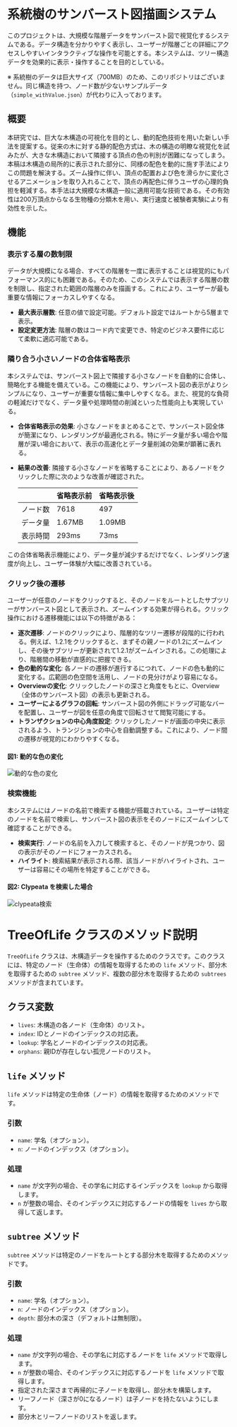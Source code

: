 # 系統樹のサンバースト図描画システム

このプロジェクトは、大規模な階層データをサンバースト図で視覚化するシステムである。データ構造を分かりやすく表示し、ユーザーが階層ごとの詳細にアクセスしやすいインタラクティブな操作を可能とする。本システムは、ツリー構造データを効果的に表示・操作することを目的としている。<br>

※ 系統樹のデータは巨大サイズ（700MB）のため、このリポジトリはございません。同じ構造を持つ、ノード数が少ないサンプルデータ（`simple_withValue.json`）が代わりに入っております。

## 概要

本研究では、巨大な木構造の可視化を目的とし、動的配色技術を用いた新しい手法を提案する。従来の木に対する静的配色方式は、木の構造の明瞭な視覚化を試みたが、大きな木構造において隣接する頂点の色の判別が困難になってしまう。本稿は木構造の局所的に表示された部分に、同様の配色を動的に施す手法によりこの問題を解決する。ズーム操作に伴い、頂点の配置および色を滑らかに変化させるアニメーションを取り入れることで、頂点の再配色に伴うユーザの心理的負担を軽減する。本手法は大規模な木構造一般に適用可能な技術である。その有効性は200万頂点からなる生物種の分類木を用い、実行速度と被験者実験により有効性を示した。

## 機能

### 表示する層の数制限
データが大規模になる場合、すべての階層を一度に表示することは視覚的にもパフォーマンス的にも困難である。そのため、このシステムでは表示する階層の数を制限し、指定された範囲の階層のみを描画する。これにより、ユーザーが最も重要な情報にフォーカスしやすくなる。

- **最大表示層数**: 任意の値で設定可能。デフォルト設定ではルートから5層まで表示。
- **設定変更方法**: 階層の数はコード内で変更でき、特定のビジネス要件に応じて柔軟に適応可能である。

### 隣り合う小さいノードの合体省略表示

本システムでは、サンバースト図上で隣接する小さなノードを自動的に合体し、簡略化する機能を備えている。この機能により、サンバースト図の表示がよりシンプルになり、ユーザーが重要な情報に集中しやすくなる。また、視覚的な負荷の軽減だけでなく、データ量や処理時間の削減といった性能向上も実現している。

- **合体省略表示の効果**: 
小さなノードをまとめることで、サンバースト図全体が簡潔になり、レンダリングが最適化される。特にデータ量が多い場合や階層が深い場合において、表示の高速化とデータ量削減の効果が顕著に表れる。

- **結果の改善**:
  隣接する小さなノードを省略することにより、あるノードをクリックした際に次のような改善が確認された。

  |   | 省略表示前 | 省略表示後 |
  |---|---|---|
  | ノード数 | 7618 | 497 |
  | データ量 | 1.67MB | 1.09MB |
  | 表示時間 | 293ms | 73ms |

この合体省略表示機能により、データ量が減少するだけでなく、レンダリング速度が向上し、ユーザー体験が大幅に改善されている。


### クリック後の遷移
ユーザーが任意のノードをクリックすると、そのノードをルートとしたサブツリーがサンバースト図として表示され、ズームインする効果が得られる。クリック操作における遷移機能には以下の特徴がある：

- **逐次遷移**: ノードのクリックにより、階層的なツリー遷移が段階的に行われる。例えば、1.2.1をクリックすると、まずその親ノードの1.2にズームインし、その後サブツリーが更新されて1.2.1がズームインされる。この処理により、階層間の移動が直感的に把握できる。
- **色の動的な変化**: 各ノードの遷移が進行するにつれて、ノードの色も動的に変化する。広範囲の色空間を活用し、ノードの見分けがより容易になる。
- **Overviewの変化**: クリックしたノードの深さと角度をもとに、Overview（全体のサンバースト図）の表示も更新される。
- **ユーザーによるグラフの回転**: サンバースト図の外側にドラッグ可能なバーを配置し、ユーザーが図を任意の角度で回転させて閲覧可能にする。
- **トランザクションの中心角度設定**: クリックしたノードが画面の中央に表示されるよう、トランジションの中心を自動調整する。これにより、ノード間の遷移が視覚的にわかりやすくなる。
#### 図1: 動的な色の変化
![動的な色の変化](static/images/color_transition.jpg/)<br>


### 検索機能
本システムにはノードの名前で検索する機能が搭載されている。ユーザーは特定のノードを名前で検索し、サンバースト図の表示をそのノードにズームインして確認することができる。

- **検索実行**: ノードの名前を入力して検索すると、そのノードが見つかり、図の表示がそのノードにフォーカスされる。
- **ハイライト**: 検索結果が表示される際、該当ノードがハイライトされ、ユーザーは容易にその場所を特定することができる。

#### 図2: Clypeata を検索した場合
![clypeata検索](static/images/search_clypeata.jpg/)


# TreeOfLife クラスのメソッド説明

`TreeOfLife` クラスは、木構造データを操作するためのクラスです。このクラスには、特定のノード（生命体）の情報を取得するための `life` メソッド、部分木を取得するための `subtree` メソッド、複数の部分木を取得するための `subtrees` メソッドが含まれています。

## クラス変数
- `lives`: 木構造の各ノード（生命体）のリスト。
- `index`: IDとノードのインデックスの対応表。
- `lookup`: 学名とノードのインデックスの対応表。
- `orphans`: 親IDが存在しない孤児ノードのリスト。

## `life` メソッド
`life` メソッドは特定の生命体（ノード）の情報を取得するためのメソッドです。

### 引数
- `name`: 学名（オプション）。
- `n`: ノードのインデックス（オプション）。

### 処理
- `name` が文字列の場合、その学名に対応するインデックスを `lookup` から取得します。
- `n` が整数の場合、そのインデックスに対応するノードの情報を `lives` から取得して返します。

## `subtree` メソッド
`subtree` メソッドは特定のノードをルートとする部分木を取得するためのメソッドです。

### 引数
- `name`: 学名（オプション）。
- `n`: ノードのインデックス（オプション）。
- `depth`: 部分木の深さ（デフォルトは無制限）。

### 処理
- `name` が文字列の場合、その学名に対応するノードを `life` メソッドで取得します。
- `n` が整数の場合、そのインデックスに対応するノードを `life` メソッドで取得します。
- 指定された深さまで再帰的に子ノードを取得し、部分木を構築します。
- リーフノード（深さが0になるノード）は子ノードを持たないようにします。
- 部分木とリーフノードのリストを返します。
